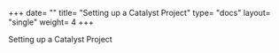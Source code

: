 +++
date= ""
title= "Setting up a Catalyst Project"
type= "docs"
layout= "single"
weight= 4
+++

Setting up a Catalyst Project